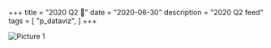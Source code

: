 +++
title = "2020 Q2 🎨"
date = "2020-06-30"
description = "2020 Q2 feed"
tags = [
    "p_dataviz",
]
+++

![Picture 1](/images/2020Q2_feed.png)